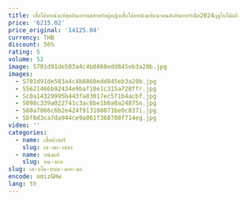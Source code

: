 ```yaml
---
title: เสื้อโค้ทหนังแท้สุดอินเทรนด์สำหรับผู้หญิงเสื้อโค้ทหนังแท้แนวคนดังอินเทอร์เน็ต2024ฤดูใบไม้ผลิ
price: '6215.02'
price_original: '14125.04'
currency: THB
discount: 56%
rating: 5
volume: 52
image: S701d91de583a4c4b8860edd845eb3a20b.jpg
images:
  - S701d91de583a4c4b8860edd845eb3a20b.jpg
  - S5621466b92434e9baf10e1c315a720ffr.jpg
  - Sc0a14329995b443fa83017ec5f1b4acbf.jpg
  - S098c339a022741c3ac6be1b0a8a24875n.jpg
  - S60a7866c6b2e424f913108071be0c837i.jpg
  - Sbf6d3ca7da944ce9a061f360708f714eg.jpg
video: ''
categories:
  - name: เสื้อผ้าสตรี
    slug: เส-อผ-าสตร
  - name: หนังแท้
    slug: หน-งแท
slug: เส-อโค-ทหน-งแท-ดอ
encode: omizGHw
lang: th
---
```

  